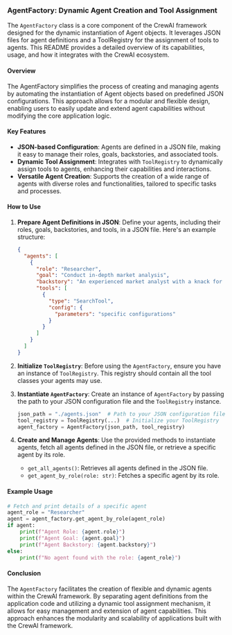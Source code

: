 ### AgentFactory: Dynamic Agent Creation and Tool Assignment

The `AgentFactory` class is a core component of the CrewAI framework designed for the dynamic instantiation of Agent objects. It leverages JSON files for agent definitions and a ToolRegistry for the assignment of tools to agents. This README provides a detailed overview of its capabilities, usage, and how it integrates with the CrewAI ecosystem.

#### Overview

The AgentFactory simplifies the process of creating and managing agents by automating the instantiation of Agent objects based on predefined JSON configurations. This approach allows for a modular and flexible design, enabling users to easily update and extend agent capabilities without modifying the core application logic.

#### Key Features

- **JSON-based Configuration**: Agents are defined in a JSON file, making it easy to manage their roles, goals, backstories, and associated tools.
- **Dynamic Tool Assignment**: Integrates with `ToolRegistry` to dynamically assign tools to agents, enhancing their capabilities and interactions.
- **Versatile Agent Creation**: Supports the creation of a wide range of agents with diverse roles and functionalities, tailored to specific tasks and processes.

#### How to Use

1. **Prepare Agent Definitions in JSON**: Define your agents, including their roles, goals, backstories, and tools, in a JSON file. Here's an example structure:
    ```json
    {
      "agents": [
        {
          "role": "Researcher",
          "goal": "Conduct in-depth market analysis",
          "backstory": "An experienced market analyst with a knack for uncovering insights.",
          "tools": [
            {
              "type": "SearchTool",
              "config": {
                "parameters": "specific configurations"
              }
            }
          ]
        }
      ]
    }
    ```

2. **Initialize `ToolRegistry`**: Before using the `AgentFactory`, ensure you have an instance of `ToolRegistry`. This registry should contain all the tool classes your agents may use.

3. **Instantiate `AgentFactory`**: Create an instance of `AgentFactory` by passing the path to your JSON configuration file and the `ToolRegistry` instance.

    ```python
    json_path = "./agents.json"  # Path to your JSON configuration file
    tool_registry = ToolRegistry(...)  # Initialize your ToolRegistry
    agent_factory = AgentFactory(json_path, tool_registry)
    ```

4. **Create and Manage Agents**: Use the provided methods to instantiate agents, fetch all agents defined in the JSON file, or retrieve a specific agent by its role.

    - `get_all_agents()`: Retrieves all agents defined in the JSON file.
    - `get_agent_by_role(role: str)`: Fetches a specific agent by its role.

#### Example Usage

```python
# Fetch and print details of a specific agent
agent_role = "Researcher"
agent = agent_factory.get_agent_by_role(agent_role)
if agent:
    print(f"Agent Role: {agent.role}")
    print(f"Agent Goal: {agent.goal}")
    print(f"Agent Backstory: {agent.backstory}")
else:
    print(f"No agent found with the role: {agent_role}")
```

#### Conclusion

The `AgentFactory` facilitates the creation of flexible and dynamic agents within the CrewAI framework. By separating agent definitions from the application code and utilizing a dynamic tool assignment mechanism, it allows for easy management and extension of agent capabilities. This approach enhances the modularity and scalability of applications built with the CrewAI framework.